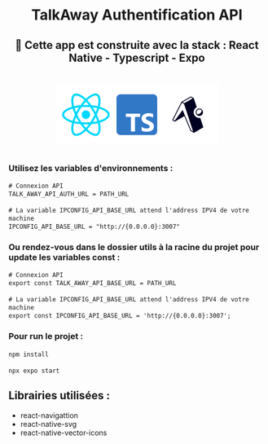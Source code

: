 <h1 align="center"><strong> TalkAway Authentification API</strong></h1>

<div align="center"><h2>🚀 Cette app est construite avec la stack : React Native - Typescript - Expo </h2></div>

<h1 align="center">

![](./docs/readme_stack.png)

</h1>

### Utilisez les variables d'environnements :

```
# Connexion API
TALK_AWAY_API_AUTH_URL = PATH_URL

# La variable IPCONFIG_API_BASE_URL attend l'address IPV4 de votre machine
IPCONFIG_API_BASE_URL = "http://{0.0.0.0}:3007"
```

### Ou rendez-vous dans le dossier utils à la racine du projet pour update les variables const :

```
# Connexion API
export const TALK_AWAY_API_BASE_URL = PATH_URL

# La variable IPCONFIG_API_BASE_URL attend l'address IPV4 de votre machine
export const IPCONFIG_API_BASE_URL = 'http://{0.0.0.0}:3007';
```

### Pour run le projet :

```
npm install

npx expo start
```

## Librairies utilisées : 
- react-navigattion
- react-native-svg
- react-native-vector-icons
